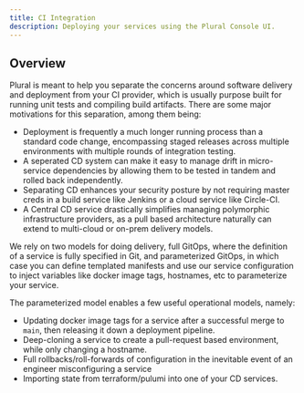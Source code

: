 ```yaml
---
title: CI Integration
description: Deploying your services using the Plural Console UI.
---
```


## Overview

Plural is meant to help you separate the concerns around software delivery and deployment from your CI provider, which is usually purpose built for running unit tests and compiling build artifacts. There are some major motivations for this separation, among them being:

- Deployment is frequently a much longer running process than a standard code change, encompassing staged releases across multiple environments with multiple rounds of integration testing.
- A seperated CD system can make it easy to manage drift in micro-service dependencies by allowing them to be tested in tandem and rolled back independently.
- Separating CD enhances your security posture by not requiring master creds in a build service like Jenkins or a cloud service like Circle-CI.
- A Central CD service drastically simplifies managing polymorphic infrastructure providers, as a pull based architecture naturally can extend to multi-cloud or on-prem delivery models.

We rely on two models for doing delivery, full GitOps, where the definition of a service is fully specified in Git, and parameterized GitOps, in which case you can define templated manifests and use our service configuration to inject variables like docker image tags, hostnames, etc to parameterize your service.

The parameterized model enables a few useful operational models, namely:

- Updating docker image tags for a service after a successful merge to `main`, then releasing it down a deployment pipeline.
- Deep-cloning a service to create a pull-request based environment, while only changing a hostname.
- Full rollbacks/roll-forwards of configuration in the inevitable event of an engineer misconfiguring a service
- Importing state from terraform/pulumi into one of your CD services.
